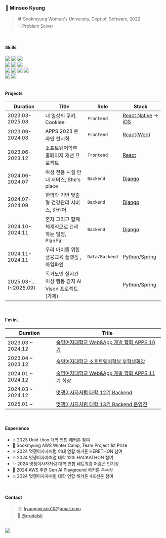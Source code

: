 ### 👀 Minseo Kyung
> 🛠️ Sookmyung Women's University, Dept of. Software, 2022 <br/>
> ✨ Problem Solver

<br/>



#### Skills
<div>
  <img src="https://img.shields.io/badge/-HTML-E34F26?style=flat&logo=HTML5&logoColor=white"/>
  <img src="https://img.shields.io/badge/-CSS-1572B6?style=flat&logo=CSS3&logoColor=white"/>
  <img src="https://img.shields.io/badge/-JavaScript-F7DF1E?style=flat&logo=JavaScript&logoColor=white"/>
</div>
<div>
  <img src="https://shields.io/badge/React-black?logo=React&style=flat" />
  <img src="https://shields.io/badge/ReactNative-black?logo=React&style=flat" />
 <img src="https://img.shields.io/badge/SwiftUI-F05138?style=flat&logo=Swift&logoColor=white"/>
</div>
<div>
  <img src="https://img.shields.io/badge/-Python-3776AB?style=flat&logo=Python&logoColor=white"/>
  <img src="https://img.shields.io/badge/-django-092E20?style=flat&logo=Django" />
  <img src="https://img.shields.io/badge/-Java-1E8CBE?style=flat&logoColor=white" />
  <img src="https://img.shields.io/badge/-Spring-6DB33F?style=flat&logo=Spring&logoColor=white" />
<div>
  <img src="https://img.shields.io/badge/-Figma-F24E1E?style=flat&logo=Figma&logoColor=white" />
  <img src="https://img.shields.io/badge/-notion-000000?style=flat&logo=notion" />
</div>


<br/>

#### Projects
| Duration | Title | Role | Stack |
|----------------|----------------------------------|----------|--------|
| 2023.03-2025.03 | 내 일상의 쿠키, Cookiee          | `Frontend` |[React Native](https://github.com/SMWU-Cookiee/Cookiee-Client-ReactNative) → [iOS](https://github.com/SMWU-Cookiee/Cookiee-Client-iOS)|
| 2023.09-2024.03| APPS 2023 온라인 전시회          | `Frontend` |[React](https://github.com/APPS-sookmyung/2023-APPS-Exhibition-Webpage)([Web](https://2023-apps-exhibition-webpage.vercel.app/))|
| 2023.06-2023.12| 소프트웨어학부 홈페이지 개선 프로젝트 | `Frontend` |[React](https://github.com/APPS-sookmyung/2023-SMSW-Web-Project-client)|
| 2024.06-2024.07| 여성 전용 시설 안내 서비스, She's place | `Backend` |[Django](https://github.com/2024-HERETHON/2024-Herethon-13)|
| 2024.07-2024.09| 한의학 기반 맞춤형 건강관리 서비스, 한케어 | `Backend` |[Django](https://github.com/Likelion-at-SMWU-12th/Hanappun-Server)|
| 2024.10-2024.11| 혼자 그리고 함께 체계적으로 관리하는 일정, PlanPal | `Backend` |[Django](https://github.com/2024-4LINETHON-PlanPal/2024-4LINETHON-PlanPal-Server)|
| 2024.11-2024.11| 우리 아이를 위한 금융교육 플랫폼 , 아임파인 | `Data/Backend` |[Python](https://github.com/LikeLion-mini-project-IMFINE)/[Spring](https://github.com/LikeLion-mini-project-IMFINE/IMFINE-server) |
| 2025.03-...(~2025.09)| 독거노인 실시간 이상 행동 감지 AI Vison 프로젝트(가제) | | Python/Spring |


<br/>

#### I'm in..
|Duration|Title|
|-----------|------------------------------------------|
| 2023.03 ~ 2024.12 | [숙명여자대학교 Web&App 개발 학회 APPS 10기](https://github.com/APPS-sookmyung) |
| 2023.04 ~ 2023.12 | [숙명여자대학교 소프트웨어학부 부학생회장](https://eng.sookmyung.ac.kr/eng/5626/subview.do) |
| 2024.01 ~ 2024.12 | [숙명여자대학교 Web&App 개발 학회 APPS 11기 회장](https://github.com/APPS-sookmyung) |
| 2024.03 ~ 2024.12 | [멋쟁이사자처럼 대학 12기 Backend](https://github.com/Likelion-at-SMWU-12th) |
| 2025.01 ~ | [멋쟁이사자처럼 대학 13기 Backend 운영진 ](https://github.com/Likelion-at-SMWU-13th) |


<br/>

#### Experience
- 🔥 2023 Unid-thon 대학 연합 해커톤 참여
- 🏅 Sookmyung AWS Winter Camp, Team Project 1st Prize
- 🔥 2024 멋쟁이사자처럼 여대 연합 해커톤 HERETHON 참여
- 🔥 2024 멋쟁이사자처럼 대학 12th HACKATHON 참여
- ✨ 2024 멋쟁이사자처럼 대학 연합 네트워킹 어흥콘 인기상
- 🏅 2024 AWS 주관 Gen AI Playground 해커톤 우수상
- 🔥 2024 멋쟁이사자처럼 대학 연합 해커톤 4호선톤 참여

<br/>

#### Contact
> ✉️ kyungminseo10@gmail.com <br/>
> 🔮 [@rrudalstj](https://www.instagram.com/rrudalstj/)

<br/>

 
<a href="https://github.com/anuraghazra/github-readme-stats">
  <img src="https://github-readme-stats.vercel.app/api?username=mxinseo&show_icons=true&count_private=true&theme=graywhite" />
</a>
                    

